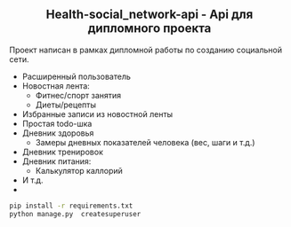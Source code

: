 <h2 align="center">Health-social_network-api - Api для дипломного проекта</h2>
Проект написан в рамках дипломной работы по созданию социальной сети.

- Расширенный пользователь
- Новостная лента:
  - Фитнес/спорт занятия
  - Диеты/рецепты
- Избранные записи из новостной ленты
- Простая todo-шка
- Дневник здоровья
  - Замеры дневных показателей человека (вес, шаги и т.д.) 
- Дневник тренировок
- Дневник питания:
  - Калькулятор каллорий
- И т.д.
- 
```bash
pip install -r requirements.txt
python manage.py  createsuperuser
```
